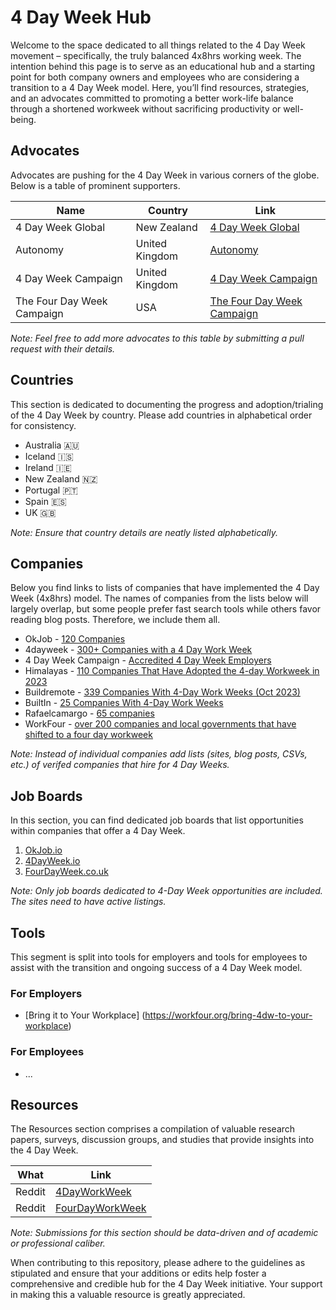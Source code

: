 # 4 Day Week Hub

Welcome to the space dedicated to all things related to the 4 Day Week movement – specifically, the truly balanced 4x8hrs working week. The intention behind this page is to serve as an educational hub and a starting point for both company owners and employees who are considering a transition to a 4 Day Week model. Here, you’ll find resources, strategies, and an advocates committed to promoting a better work-life balance through a shortened workweek without sacrificing productivity or well-being.

## Advocates

Advocates are pushing for the 4 Day Week in various corners of the globe. Below is a table of prominent supporters.

| Name              | Country       | Link                                 |
|-------------------|---------------|--------------------------------------|
| 4 Day Week Global        | New Zealand     | [4 Day Week Global](https://www.4dayweek.com/)                            |
| Autonomy        | United Kingdom     | [Autonomy](https://autonomy.work/)                            |
| 4 Day Week Campaign        | United Kingdom     | [4 Day Week Campaign](https://www.4dayweek.co.uk/)                            |
| The Four Day Week Campaign               | USA           | [The Four Day Week Campaign](https://workfour.org/)                                  |

*Note: Feel free to add more advocates to this table by submitting a pull request with their details.*

## Countries

This section is dedicated to documenting the progress and adoption/trialing of the 4 Day Week by country. Please add countries in alphabetical order for consistency.

- Australia 🇦🇺
- Iceland 🇮🇸 
- Ireland 🇮🇪
- New Zealand 🇳🇿
- Portugal 🇵🇹
- Spain 🇪🇸
- UK 🇬🇧 

*Note: Ensure that country details are neatly listed alphabetically.*

## Companies

Below you find links to lists of companies that have implemented the 4 Day Week (4x8hrs) model. The names of companies from the lists below will largely overlap, but some people prefer fast search tools while others favor reading blog posts. Therefore, we include them all. 

- OkJob - [120 Companies](https://www.okjob.io/companies)
- 4dayweek - [300+ Companies with a 4 Day Work Week](https://4dayweek.io/companies)
- 4 Day Week Campaign - [Accredited 4 Day Week Employers](https://www.4dayweek.co.uk/employers)
- Himalayas - [110 Companies That Have Adopted the 4-day Workweek in 2023](https://himalayas.app/advice/companies-with-4-day-workweeks)
- Buildremote - [339 Companies With 4-Day Work Weeks (Oct 2023)](https://buildremote.co/four-day-week/4-day-work-week-companies/)
- BuiltIn - [25 Companies With 4-Day Work Weeks](https://builtin.com/company-culture/companies-with-4-day-work-weeks)
- Rafaelcamargo - [65 companies](https://4dayweek.rafaelcamargo.com/)
- WorkFour - [over 200 companies and local governments that have shifted to a four day workweek](https://workfour.org/company-directory)

*Note: Instead of individual companies add lists (sites, blog posts, CSVs, etc.) of verifed companies that hire for 4 Day Weeks.*

## Job Boards

In this section, you can find dedicated job boards that list opportunities within companies that offer a 4 Day Week.

1. [OkJob.io](https://www.okjob.io/jobs)
2. [4DayWeek.io](https://4dayweek.io)
3. [FourDayWeek.co.uk](https://fourdayweek.co.uk/)

*Note: Only job boards dedicated to 4-Day Week opportunities are included. The sites need to have active listings.*

## Tools

This segment is split into tools for employers and tools for employees to assist with the transition and ongoing success of a 4 Day Week model.

### For Employers

- [Bring it to Your Workplace] (https://workfour.org/bring-4dw-to-your-workplace)

### For Employees

- ...

## Resources

The Resources section comprises a compilation of valuable research papers, surveys, discussion groups, and studies that provide insights into the 4 Day Week.

What       | Link                                 |
---------------|--------------------------------------|
Reddit     | [4DayWorkWeek](https://www.reddit.com/r/4DayWorkWeek/) |
Reddit     | [FourDayWorkWeek](https://www.reddit.com/r/FourDayWorkWeek/) |



*Note: Submissions for this section should be data-driven and of academic or professional caliber.*

When contributing to this repository, please adhere to the guidelines as stipulated and ensure that your additions or edits help foster a comprehensive and credible hub for the 4 Day Week initiative. Your support in making this a valuable resource is greatly appreciated.
